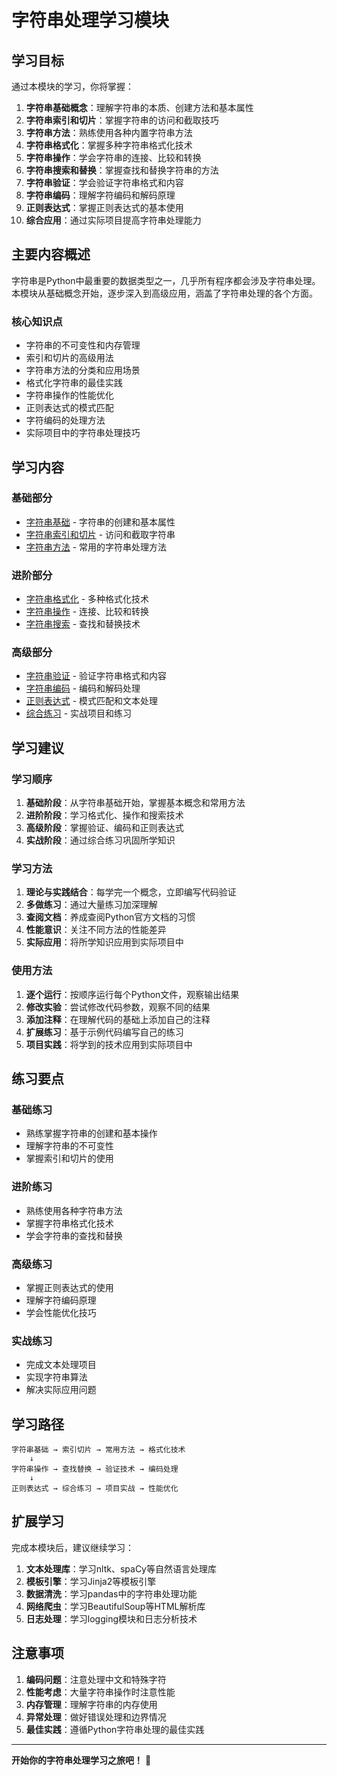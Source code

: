# 字符串处理学习模块

## 学习目标

通过本模块的学习，你将掌握：

1. **字符串基础概念**：理解字符串的本质、创建方法和基本属性
2. **字符串索引和切片**：掌握字符串的访问和截取技巧
3. **字符串方法**：熟练使用各种内置字符串方法
4. **字符串格式化**：掌握多种字符串格式化技术
5. **字符串操作**：学会字符串的连接、比较和转换
6. **字符串搜索和替换**：掌握查找和替换字符串的方法
7. **字符串验证**：学会验证字符串格式和内容
8. **字符串编码**：理解字符编码和解码原理
9. **正则表达式**：掌握正则表达式的基本使用
10. **综合应用**：通过实际项目提高字符串处理能力

## 主要内容概述

字符串是Python中最重要的数据类型之一，几乎所有程序都会涉及字符串处理。本模块从基础概念开始，逐步深入到高级应用，涵盖了字符串处理的各个方面。

### 核心知识点

- 字符串的不可变性和内存管理
- 索引和切片的高级用法
- 字符串方法的分类和应用场景
- 格式化字符串的最佳实践
- 字符串操作的性能优化
- 正则表达式的模式匹配
- 字符编码的处理方法
- 实际项目中的字符串处理技巧

## 学习内容

### 基础部分
- [字符串基础](./02_string_basics.md) - 字符串的创建和基本属性
- [字符串索引和切片](./03_string_indexing.md) - 访问和截取字符串
- [字符串方法](./04_string_methods.md) - 常用的字符串处理方法

### 进阶部分
- [字符串格式化](./05_string_formatting.md) - 多种格式化技术
- [字符串操作](./06_string_operations.md) - 连接、比较和转换
- [字符串搜索](./07_string_searching.md) - 查找和替换技术

### 高级部分
- [字符串验证](./08_string_validation.md) - 验证字符串格式和内容
- [字符串编码](./09_string_encoding.md) - 编码和解码处理
- [正则表达式](./10_regular_expressions.md) - 模式匹配和文本处理
- [综合练习](./11_exercises.md) - 实战项目和练习

## 学习建议

### 学习顺序
1. **基础阶段**：从字符串基础开始，掌握基本概念和常用方法
2. **进阶阶段**：学习格式化、操作和搜索技术
3. **高级阶段**：掌握验证、编码和正则表达式
4. **实战阶段**：通过综合练习巩固所学知识

### 学习方法
1. **理论与实践结合**：每学完一个概念，立即编写代码验证
2. **多做练习**：通过大量练习加深理解
3. **查阅文档**：养成查阅Python官方文档的习惯
4. **性能意识**：关注不同方法的性能差异
5. **实际应用**：将所学知识应用到实际项目中

### 使用方法
1. **逐个运行**：按顺序运行每个Python文件，观察输出结果
2. **修改实验**：尝试修改代码参数，观察不同的结果
3. **添加注释**：在理解代码的基础上添加自己的注释
4. **扩展练习**：基于示例代码编写自己的练习
5. **项目实践**：将学到的技术应用到实际项目中

## 练习要点

### 基础练习
- 熟练掌握字符串的创建和基本操作
- 理解字符串的不可变性
- 掌握索引和切片的使用

### 进阶练习
- 熟练使用各种字符串方法
- 掌握字符串格式化技术
- 学会字符串的查找和替换

### 高级练习
- 掌握正则表达式的使用
- 理解字符编码原理
- 学会性能优化技巧

### 实战练习
- 完成文本处理项目
- 实现字符串算法
- 解决实际应用问题

## 学习路径

```
字符串基础 → 索引切片 → 常用方法 → 格式化技术
    ↓
字符串操作 → 查找替换 → 验证技术 → 编码处理
    ↓
正则表达式 → 综合练习 → 项目实战 → 性能优化
```

## 扩展学习

完成本模块后，建议继续学习：

1. **文本处理库**：学习nltk、spaCy等自然语言处理库
2. **模板引擎**：学习Jinja2等模板引擎
3. **数据清洗**：学习pandas中的字符串处理功能
4. **网络爬虫**：学习BeautifulSoup等HTML解析库
5. **日志处理**：学习logging模块和日志分析技术

## 注意事项

1. **编码问题**：注意处理中文和特殊字符
2. **性能考虑**：大量字符串操作时注意性能
3. **内存管理**：理解字符串的内存使用
4. **异常处理**：做好错误处理和边界情况
5. **最佳实践**：遵循Python字符串处理的最佳实践

---

**开始你的字符串处理学习之旅吧！** 🚀